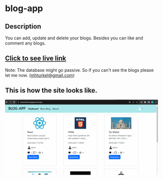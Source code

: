 # blog-app
## Description
You can add, update and delete your blogs. Besides you can like and comment any blogs.
<br/>
## [Click to see live link](https://hasanturkel-blogapp.vercel.app/)
Note: The database might go passive. So if you can't see the blogs please let me now. (mhturkel@gmail.com)
<br/>
## This is how the site looks like.

![./blogapp.gif](./blogapp.gif)
